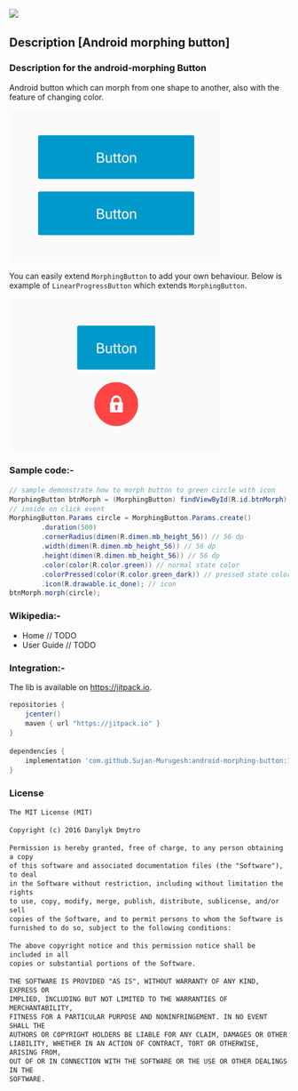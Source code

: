 [![](https://jitpack.io/v/dmytrodanylyk/android-morphing-button.svg)](https://jitpack.io/#dmytrodanylyk/android-morphing-button)
## Description [Android morphing button]

### Description for the android-morphing Button

Android button which can morph from one shape to another, also with the feature of changing color.

<img src="screenshots/intro1.gif" width="380" />

You can easily extend `MorphingButton` to add your own behaviour. Below is example of `LinearProgressButton` which extends `MorphingButton`.

<img src="screenshots/intro2.gif" width="380" />

### Sample code:-

```java
// sample demonstrate how to morph button to green circle with icon
MorphingButton btnMorph = (MorphingButton) findViewById(R.id.btnMorph);
// inside on click event
MorphingButton.Params circle = MorphingButton.Params.create()
        .duration(500)
        .cornerRadius(dimen(R.dimen.mb_height_56)) // 56 dp
        .width(dimen(R.dimen.mb_height_56)) // 56 dp
        .height(dimen(R.dimen.mb_height_56)) // 56 dp
        .color(color(R.color.green)) // normal state color
        .colorPressed(color(R.color.green_dark)) // pressed state color
        .icon(R.drawable.ic_done); // icon
btnMorph.morph(circle);
```

### Wikipedia:-

- Home // TODO
- User Guide // TODO

### Integration:-

The lib is available on https://jitpack.io.

```groovy
repositories {
    jcenter()
    maven { url "https://jitpack.io" }
}

dependencies {
    implementation 'com.github.Sujan-Murugesh:android-morphing-button:1.0'
}
```

### License

```
The MIT License (MIT)

Copyright (c) 2016 Danylyk Dmytro

Permission is hereby granted, free of charge, to any person obtaining a copy
of this software and associated documentation files (the "Software"), to deal
in the Software without restriction, including without limitation the rights
to use, copy, modify, merge, publish, distribute, sublicense, and/or sell
copies of the Software, and to permit persons to whom the Software is
furnished to do so, subject to the following conditions:

The above copyright notice and this permission notice shall be included in all
copies or substantial portions of the Software.

THE SOFTWARE IS PROVIDED "AS IS", WITHOUT WARRANTY OF ANY KIND, EXPRESS OR
IMPLIED, INCLUDING BUT NOT LIMITED TO THE WARRANTIES OF MERCHANTABILITY,
FITNESS FOR A PARTICULAR PURPOSE AND NONINFRINGEMENT. IN NO EVENT SHALL THE
AUTHORS OR COPYRIGHT HOLDERS BE LIABLE FOR ANY CLAIM, DAMAGES OR OTHER
LIABILITY, WHETHER IN AN ACTION OF CONTRACT, TORT OR OTHERWISE, ARISING FROM,
OUT OF OR IN CONNECTION WITH THE SOFTWARE OR THE USE OR OTHER DEALINGS IN THE
SOFTWARE.
```
